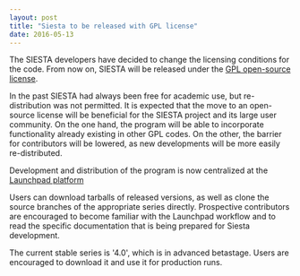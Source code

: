 ```yaml
---
layout: post
title: "Siesta to be released with GPL license"
date: 2016-05-13
---
```


The SIESTA developers have decided to change the licensing conditions
for the code. From now on, SIESTA will be released under the [GPL
open-source license](https://en.wikipedia.org/wiki/GNU_General_Public_License).

In the past SIESTA had always been free for academic use, but
re-distribution was not permitted. It is expected that the move to an
open-source license will be beneficial for the SIESTA project and its
large user community. On the one hand, the program will be able to
incorporate functionality already existing in other GPL codes. On the
other, the barrier for contributors will be lowered, as new
developments will be more easily re-distributed.

Development and distribution of the program is now centralized at the
[Launchpad platform](http://launchpad.net/siesta)

Users can download tarballs of released versions, as well as clone the
source branches of the appropriate series directly. Prospective
contributors are encouraged to become familiar with the Launchpad
workflow and to read the specific documentation that is being prepared
for Siesta development.

The current stable series is '4.0', which is in advanced
betastage. Users are encouraged to download it and use it for
production runs.
